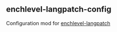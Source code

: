 ## enchlevel-langpatch-config
Configuration mod for [enchlevel-langpatch](https://github.com/teddyxlandlee/enchlevel-langpatch)
